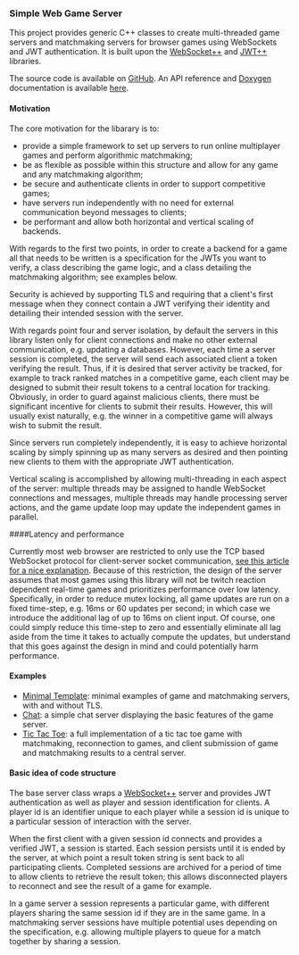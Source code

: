 ### Simple Web Game Server

This project provides generic C++ classes to create multi-threaded game servers
and matchmaking servers for browser games using WebSockets and JWT
authentication. It is built
upon the [WebSocket++](https://github.com/zaphoyd/websocketpp) and
[JWT++](https://github.com/Thalhammer/jwt-cpp) libraries.

The source code is available on
[GitHub](https://github.com/permutationlock/simple_web_game_server).
An API reference and
[Doxygen](https://www.doxygen.nl/index.html) documentation is available
[here](https://permutationlock.com/simple_web_game_server/).

#### Motivation

The core motivation for the libarary is to:

 - provide a simple framework to set up servers to run online multiplayer games
   and perform algorithmic matchmaking;
 - be as flexible as possible within this structure and allow for any
   game and any matchmaking algorithm;
 - be secure and authenticate clients in order to support competitive games;
 - have servers run independently with no need for external communication
   beyond messages to clients;
 - be performant and allow both horizontal and vertical scaling of backends.

With regards to the first two points, in order to create a backend for a game
all that needs to be written is a
specification for the JWTs you want to verify, a
class describing the game logic, and a class detailing the matchmaking
algorithm; see examples below.

Security is achieved by supporting TLS and requiring that a client's first message
when they connect contain a JWT verifying their identity and detailing their
intended session with the server.

With regards point four and server isolation, by default the servers in this
library listen only
for client connections and make no other external communication, e.g.
updating a databases.
However, each time a server session is completed, the server will send each
associated client a token verifying the result. Thus, if it is desired that server
activity be tracked, for example to track ranked matches in a
competitive game, each client may be designed to submit their result tokens to a
central location for tracking. Obviously, in order to guard against
malicious clients, there must be significant incentive for clients to
submit their results. However, this will usually exist
naturally, e.g. the winner in a competitive game will always wish to
submit the result.

Since servers run completely independently, it is easy to achieve horizontal
scaling by simply spinning up as many servers as desired and then pointing new
clients to them with the appropriate JWT authentication.

Vertical scaling is accomplished by allowing multi-threading in each
aspect of the server: multiple threads may be assigned to handle WebSocket
connections and messages, multiple threads may handle processing server
actions, and the game update loop may update the independent games in parallel.

####Latency and performance

Currently most web browser are restricted to only use the TCP
based WebSocket protocol for client-server socket communication,
[see this article for a nice explanation](https://gafferongames.com/post/why_cant_i_send_udp_packets_from_a_browser/).
Because of this restriction, the design of the server assumes that most games
using this library will not be twitch reaction
dependent real-time games and prioritizes performance over low latency.
Specifically, in order to
reduce mutex locking, all game updates are run on a fixed time-step, e.g. 16ms
or 60 updates per second; in which case we introduce the additional lag of
up to 16ms on client input. Of course, one could simply reduce this time-step
to zero and essentially eliminate all lag aside from the time it takes to
actually compute the updates, but understand that
this goes against the design in mind and could potentially harm performance.

#### Examples

 - [Minimal Template](https://github.com/permutationlock/simple_web_game_server/tree/main/examples/minimal_template):
   minimal examples of game and matchmaking servers, with and without TLS.
 - [Chat](https://github.com/permutationlock/simple_web_game_server/tree/main/examples/chat):
   a simple chat server displaying the basic features of the game server.
 - [Tic Tac Toe](https://github.com/permutationlock/simple_web_game_server/tree/main/examples/tic_tac_toe):
   a full implementation of a tic tac toe game with matchmaking,
   reconnection to games, and client submission of game and matchmaking results
   to a central server.

#### Basic idea of code structure

The base server class wraps a
[WebSocket++](https://github.com/zaphoyd/websocketpp) server and provides JWT
authentication as well as player and session identification for clients.
A player id is an identifier unique to each player while a session id is unique
to a particular session of interaction with the server.

When the first client with a given session id connects and provides a verified
JWT, a session is started. Each
session persists until it is ended by the server, at which point a result
token string is sent back to all participating clients.
Completed sessions are archived for a period of
time to allow clients to retrieve the result token; this allows
disconnected players to reconnect and see the result of a game for example.

In a game server a session represents a particular
game, with different players sharing the same session id if they are in the
same game. In a matchmaking server sessions have multiple potential uses
depending on the specification, e.g. allowing multiple players to queue for
a match together by sharing a session.
